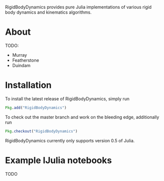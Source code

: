 RigidBodyDynamics provides pure Julia implementations of various rigid body dynamics and kinematics algorithms.

# About
TODO:
* Murray
* Featherstone
* Duindam

# Installation

To install the latest release of RigidBodyDynamics, simply run

```julia
Pkg.add("RigidBodyDynamics")
```

To check out the master branch and work on the bleeding edge, additionally run

```julia
Pkg.checkout("RigidBodyDynamics")
```

RigidBodyDynamics currently only supports version 0.5 of Julia.

# Example IJulia notebooks
TODO
